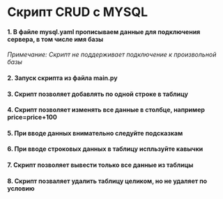 # Скрипт CRUD с MYSQL

#### 1. В файле mysql.yaml прописываем данные для подключения сервера, в том числе имя базы
_Примечание: Скрипт не поддерживает подключение к произвольной базы_
#### 2. Запуск скрипта из файла main.py
#### 3. Скрипт позволяет добавлять по одной  строке в  таблицу
#### 4. Скрипт позволяет изменять все данные в столбце, например price=price+100
#### 5. При вводе данных внимательно следуйте подсказкам
#### 6. При вводе строковых данных в таблицу испльзуйте кавычки
#### 7. Скрипт позволяет вывести только все данные из таблицы
#### 8. Скрипт позваляет удалить таблицу целиком, но не удаляет по условию